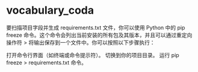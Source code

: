 # vocabulary_coda
要扫描项目字段并生成 requirements.txt 文件，你可以使用 Python 中的 pip freeze 命令。这个命令会列出当前安装的所有包及其版本，并且可以通过重定向操作符 > 将输出保存到一个文件中。你可以按照以下步骤执行：

打开命令行界面（如终端或命令提示符）。
切换到你的项目目录。
运行 pip freeze > requirements.txt 命令。
